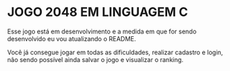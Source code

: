 # JOGO 2048 EM LINGUAGEM C
 
 Esse jogo está em desenvolvimento e a medida em que for sendo desenvolvido eu vou atualizando o README.
 
Você já consegue jogar em todas as dificuldades, realizar cadastro e login, não sendo possível ainda salvar o jogo e visualizar o ranking.
